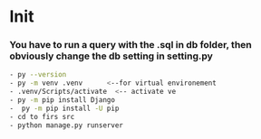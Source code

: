 # Init
### You have to run a query with the .sql in db folder, then obviously change the db setting in setting.py

```bash
- py --version
- py -m venv .venv      <--for virtual environement
- .venv/Scripts/activate  <-- activate ve
- py -m pip install Django
-  py -m pip install -U pip
- cd to firs src  
- python manage.py runserver
```

